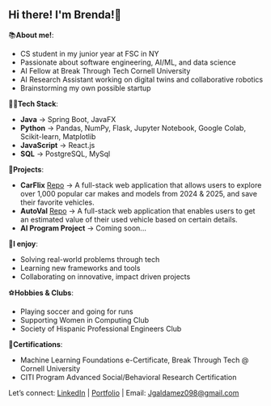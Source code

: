 ## Hi there! I'm Brenda!👋

📚**About me!**:
  - CS student in my junior year at FSC in NY
  - Passionate about software engineering, AI/ML, and data science 
  - AI Fellow at Break Through Tech Cornell University
  - AI Research Assistant working on digital twins and collaborative robotics
  - Brainstorming my own possible startup

👩‍💻**Tech Stack**:
  - **Java** -> Spring Boot, JavaFX
  - **Python** -> Pandas, NumPy, Flask, Jupyter Notebook, Google Colab, Scikit-learn, Matplotlib
  - **JavaScript** -> React.js
  - **SQL** -> PostgreSQL, MySql

📁**Projects**:
  - **CarFlix** [Repo](https://github.com/BrendaG04/CarFlix) -> A full-stack web application that allows users to explore over 1,000 popular car makes and models from 2024 & 2025, and save their favorite vehicles.
   - **AutoVal** [Repo](https://github.com/BrendaG04/AutoVal) -> A full-stack web application that enables users to get an estimated value of their used vehicle based on certain details. 
   - **AI Program Project** -> Coming soon...
     
🩶**I enjoy**:
  - Solving real-world problems through tech
  - Learning new frameworks and tools
  - Collaborating on innovative, impact driven projects

⚽️**Hobbies & Clubs**:
  - Playing soccer and going for runs
  - Supporting Women in Computing Club
  - Society of Hispanic Professional Engineers Club

🏅**Certifications**:
  - Machine Learning Foundations e-Certificate, Break Through Tech @ Cornell University
  - CITI Program Advanced Social/Behavioral Research Certification 


Let’s connect: [LinkedIn](http://www.linkedin.com/in/brenda-galdamez-066500288) | [Portfolio](https://brenwareportfolio.netlify.app) | Email: Jgaldamez098@gmail.com
